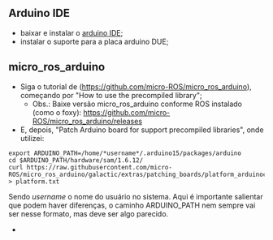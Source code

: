 
## Arduino IDE
- baixar e instalar o [arduino IDE](https://www.arduino.cc/en/software);
- instalar o suporte para a placa arduino DUE;

## micro_ros_arduino
- Siga o tutorial de (https://github.com/micro-ROS/micro_ros_arduino), começando por "How to use the precompiled library";
  - Obs.: Baixe versão micro_ros_arduino conforme ROS instalado (como o foxy): https://github.com/micro-ROS/micro_ros_arduino/releases
- E, depois, "Patch Arduino board for support precompiled libraries", onde utilizei:

```
export ARDUINO_PATH=/home/*username*/.arduino15/packages/arduino
cd $ARDUINO_PATH/hardware/sam/1.6.12/
curl https://raw.githubusercontent.com/micro-ROS/micro_ros_arduino/galactic/extras/patching_boards/platform_arduinocore_sam.txt > platform.txt
```
Sendo *username* o nome do usuário no sistema. Aqui é importante salientar que podem haver diferenças, o caminho ARDUINO_PATH nem sempre vai ser nesse formato, mas deve ser algo parecido.

- 
